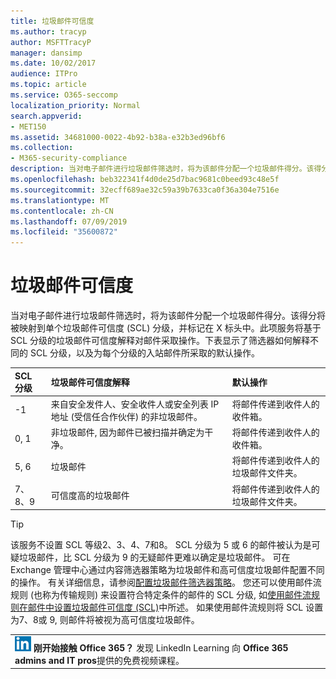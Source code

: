 ```yaml
---
title: 垃圾邮件可信度
ms.author: tracyp
author: MSFTTracyP
manager: dansimp
ms.date: 10/02/2017
audience: ITPro
ms.topic: article
ms.service: O365-seccomp
localization_priority: Normal
search.appverid:
- MET150
ms.assetid: 34681000-0022-4b92-b38a-e32b3ed96bf6
ms.collection:
- M365-security-compliance
description: 当对电子邮件进行垃圾邮件筛选时，将为该邮件分配一个垃圾邮件得分。该得分将被映射到单个垃圾邮件可信度 (SCL) 分级，并标记在 X 标头中。此项服务将基于 SCL 分级的垃圾邮件可信度解释对邮件采取操作。下表显示了筛选器如何解释不同的 SCL 分级，以及为每个分级的入站邮件所采取的默认操作。
ms.openlocfilehash: beb322341f4d0de25d7bac9681c0beed93c48e5f
ms.sourcegitcommit: 32ecff689ae32c59a39b7633ca0f36a304e7516e
ms.translationtype: MT
ms.contentlocale: zh-CN
ms.lasthandoff: 07/09/2019
ms.locfileid: "35600872"
---
```

# <a name="spam-confidence-levels"></a>垃圾邮件可信度

当对电子邮件进行垃圾邮件筛选时，将为该邮件分配一个垃圾邮件得分。该得分将被映射到单个垃圾邮件可信度 (SCL) 分级，并标记在 X 标头中。此项服务将基于 SCL 分级的垃圾邮件可信度解释对邮件采取操作。下表显示了筛选器如何解释不同的 SCL 分级，以及为每个分级的入站邮件所采取的默认操作。
  
|**SCL 分级**|**垃圾邮件可信度解释**|**默认操作**|
|:-----|:-----|:-----|
|-1|来自安全发件人、安全收件人或安全列表 IP 地址 (受信任合作伙伴) 的非垃圾邮件。|将邮件传递到收件人的收件箱。|
|0, 1|非垃圾邮件, 因为邮件已被扫描并确定为干净。|将邮件传递到收件人的收件箱。|
|5, 6|垃圾邮件|将邮件传递到收件人的垃圾邮件文件夹。|
|7、8、9|可信度高的垃圾邮件|将邮件传递到收件人的垃圾邮件文件夹。|
   
> [!TIP]
> 该服务不设置 SCL 等级2、3、4、7和8。 SCL 分级为 5 或 6 的邮件被认为是可疑垃圾邮件，比 SCL 分级为 9 的无疑邮件更难以确定是垃圾邮件。 可在 Exchange 管理中心通过内容筛选器策略为垃圾邮件和高可信度垃圾邮件配置不同的操作。 有关详细信息，请参阅[配置垃圾邮件筛选器策略](configure-your-spam-filter-policies.md)。 您还可以使用邮件流规则 (也称为传输规则) 来设置符合特定条件的邮件的 SCL 分级, 如[使用邮件流规则在邮件中设置垃圾邮件可信度 (SCL)](use-mail-flow-rules-to-set-the-spam-confidence-level-scl-in-messages.md)中所述。 如果使用邮件流规则将 SCL 设置为7、8或 9, 则邮件将被视为高可信度垃圾邮件。 
  
||
|:-----|
|![LinkedIn Learning 短图标](media/eac8a413-9498-4220-8544-1e37d1aaea13.png) **刚开始接触 Office 365？**         发现 LinkedIn Learning 向 **Office 365 admins and IT pros**提供的免费视频课程。|
   

